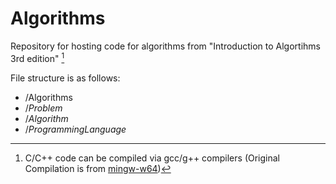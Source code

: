# Algorithms

Repository for hosting code for algorithms from "Introduction to Algortihms 3rd edition" [^1]

File structure is as follows:
  - /Algorithms 
  - /*Problem* 
  - /*Algorithm* 
  - /*ProgrammingLanguage*
  
[^1]: C/C++ code can be compiled via gcc/g++ compilers (Original Compilation is from [mingw-w64](http://mingw-w64.org/doku.php))

[^1]: C# code is compiled and ran through dotnet

[^1]: Python is coded and ran for Python 3

